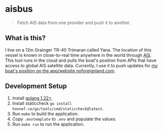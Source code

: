 # aisbus
> Fetch AIS data from one provider and push it to another.

## What is this?
I live on a 12m Grainger TR-40 Trimaran called Yana. The location of this vessel is known in close-to-real time anywhere in the world through [AIS](https://en.wikipedia.org/wiki/Automatic_identification_system). This tool runs in the cloud and pulls the boat's position from APIs that have access to global AIS satellite data. Currently, I use it to push updates for [my boat's position on the app/website noforeignland.com](https://noforeignland.com/boat/yana).

## Development Setup
1. Install [golang 1.22+](https://go.dev/).
2. Install staticcheck `go install honnef.co/go/tools/cmd/staticcheck@latest`.
3. Run `make` to build the application.
4. Copy `.envtemplate` to `.env` and populate the values.
5. Run `make run` to run the application.